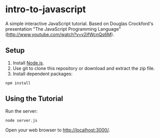 intro-to-javascript
===============

A simple interactive JavaScript tutorial.  Based on Douglas Crockford's presentation "The JavaScript Programming Language" (http://www.youtube.com/watch?v=v2ifWcnQs6M).


Setup
-----
1.  Install [Node.js](http://nodejs.org/).
2.  Use git to clone this repository or download and extract the zip file.
3.  Install dependent packages:
```
npm install
```

Using the Tutorial
------------------

Run the server:

```
node server.js
```

Open your web browser to [http://localhost:3000/](http://localhost:3000/).
